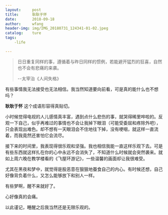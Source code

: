 ```yaml
---
layout:     post
title:      耿耿于怀
date:       2018-09-18
author:     wfang
header-img: img/IMG_20180731_124341-01-02.jpeg
catalog:    ture
tags:
    -life

---
```


> 日日重复同样的事，遵循着与昨日同样的惯例，若能避开猛烈的狂喜，自然也不会有悲痛的来袭。
>
> --太宰治《人间失格》

有些事情我无法接受也无法相信。我当然知道要向前看，可是真的能什么也不想吗？

**耿耿于怀** 这个成语形容得真贴切。

小时候觉得电视的人儿感情真丰富，遇到点什么悲伤的事，就哭得稀里哗啦的。反观一下自己，似乎再难过的事情也不会让我掉下眼泪（可能受委屈和疼除外吧），只会表现出难色。却不想有一天眼泪会不住地往下掉，没有哽咽，就这样一直流着，而我竟然还害怕它会流尽。

接下来的时间里，我表现得很乐观和坚强。我也相信我能一直这样乐观下去。可是有些东西就这样扎在你的心中永远不会消失了，不知道什么时候就会突然袭来。就如上周六晚在教学楼看的《飞屋环游记》，一些温馨的画面却让我很难受。

尤其在黑夜和梦中，就觉得是股恶意在狠狠地蚕食自己的内心。有时候还想，自己好像背负着什么，又怎么能够放下和别人一样。

有些梦啊，醒不来就好了。

心好像真的会痛。

以此谨记，睡醒之后我当然还是无限乐观的。